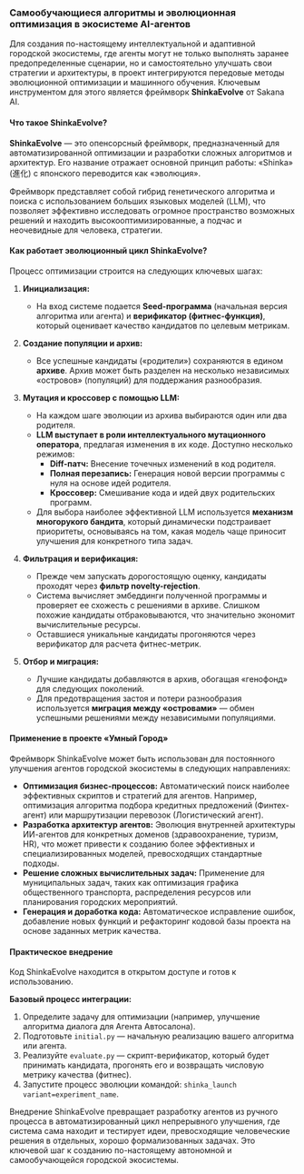### **Самообучающиеся алгоритмы и эволюционная оптимизация в экосистеме AI-агентов**

Для создания по-настоящему интеллектуальной и адаптивной городской экосистемы, где агенты могут не только выполнять заранее предопределенные сценарии, но и самостоятельно улучшать свои стратегии и архитектуры, в проект интегрируются передовые методы эволюционной оптимизации и машинного обучения. Ключевым инструментом для этого является фреймворк **ShinkaEvolve** от Sakana AI.

#### **Что такое ShinkaEvolve?**

**ShinkaEvolve** — это опенсорсный фреймворк, предназначенный для автоматизированной оптимизации и разработки сложных алгоритмов и архитектур. Его название отражает основной принцип работы: «Shinka» (進化) с японского переводится как «эволюция».

Фреймворк представляет собой гибрид генетического алгоритма и поиска с использованием больших языковых моделей (LLM), что позволяет эффективно исследовать огромное пространство возможных решений и находить высокооптимизированные, а подчас и неочевидные для человека, стратегии.

#### **Как работает эволюционный цикл ShinkaEvolve?**

Процесс оптимизации строится на следующих ключевых шагах:

1.  **Инициализация:**
    *   На вход системе подается **Seed-программа** (начальная версия алгоритма или агента) и **верификатор (фитнес-функция)**, который оценивает качество кандидатов по целевым метрикам.

2.  **Создание популяции и архив:**
    *   Все успешные кандидаты («родители») сохраняются в едином **архиве**. Архив может быть разделен на несколько независимых «островов» (популяций) для поддержания разнообразия.

3.  **Мутация и кроссовер с помощью LLM:**
    *   На каждом шаге эволюции из архива выбираются один или два родителя.
    *   **LLM выступает в роли интеллектуального мутационного оператора**, предлагая изменения в их коде. Доступно несколько режимов:
        *   **Diff-патч:** Внесение точечных изменений в код родителя.
        *   **Полная перезапись:** Генерация новой версии программы с нуля на основе идей родителя.
        *   **Кроссовер:** Смешивание кода и идей двух родительских программ.
    *   Для выбора наиболее эффективной LLM используется **механизм многорукого бандита**, который динамически подстраивает приоритеты, основываясь на том, какая модель чаще приносит улучшения для конкретного типа задач.

4.  **Фильтрация и верификация:**
    *   Прежде чем запускать дорогостоящую оценку, кандидаты проходят через **фильтр novelty-rejection**.
    *   Система вычисляет эмбеддинги полученной программы и проверяет ее схожесть с решениями в архиве. Слишком похожие кандидаты отбраковываются, что значительно экономит вычислительные ресурсы.
    *   Оставшиеся уникальные кандидаты прогоняются через верификатор для расчета фитнес-метрик.

5.  **Отбор и миграция:**
    *   Лучшие кандидаты добавляются в архив, обогащая «генофонд» для следующих поколений.
    *   Для предотвращения застоя и потери разнообразия используется **миграция между «островами»** — обмен успешными решениями между независимыми популяциями.

#### **Применение в проекте «Умный Город»**

Фреймворк ShinkaEvolve может быть использован для постоянного улучшения агентов городской экосистемы в следующих направлениях:

*   **Оптимизация бизнес-процессов:** Автоматический поиск наиболее эффективных скриптов и стратегий для агентов. Например, оптимизация алгоритма подбора кредитных предложений (Финтех-агент) или маршрутизации перевозок (Логистический агент).
*   **Разработка архитектур агентов:** Эволюция внутренней архитектуры ИИ-агентов для конкретных доменов (здравоохранение, туризм, HR), что может привести к созданию более эффективных и специализированных моделей, превосходящих стандартные подходы.
*   **Решение сложных вычислительных задач:** Применение для муниципальных задач, таких как оптимизация графика общественного транспорта, распределения ресурсов или планирования городских мероприятий.
*   **Генерация и доработка кода:** Автоматическое исправление ошибок, добавление новых функций и рефакторинг кодовой базы проекта на основе заданных метрик качества.

#### **Практическое внедрение**

Код ShinkaEvolve находится в открытом доступе и готов к использованию.

**Базовый процесс интеграции:**
1.  Определите задачу для оптимизации (например, улучшение алгоритма диалога для Агента Автосалона).
2.  Подготовьте `initial.py` — начальную реализацию вашего алгоритма или агента.
3.  Реализуйте `evaluate.py` — скрипт-верификатор, который будет принимать кандидата, прогонять его и возвращать числовую метрику качества (фитнес).
4.  Запустите процесс эволюции командой: `shinka_launch variant=experiment_name`.

Внедрение ShinkaEvolve превращает разработку агентов из ручного процесса в автоматизированный цикл непрерывного улучшения, где система сама находит и тестирует идеи, превосходящие человеческие решения в отдельных, хорошо формализованных задачах. Это ключевой шаг к созданию по-настоящему автономной и самообучающейся городской экосистемы.
